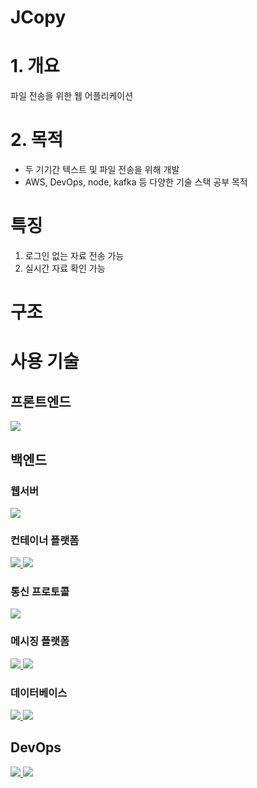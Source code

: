 # JCopy

# 1. 개요

파일 전송을 위한 웹 어플리케이션

# 2. 목적

-   두 기기간 텍스트 및 파일 전송을 위해 개발
-   AWS, DevOps, node, kafka 등 다양한 기술 스택 공부 목적

# 특징

1. 로그인 없는 자료 전송 가능
2. 실시간 자료 확인 가능

# 구조

# 사용 기술

## 프론트엔드

<a href="https://ko.reactjs.org">
  <img src="https://img.shields.io/badge/React-61DAFB?style=flat&logo=React&logoColor=white"/>
</a>

## 백엔드

### 웹서버

<a href="https://nodejs.org/en/">
  <img src="https://img.shields.io/badge/Node-339933?style=flat&logo=Node.js&logoColor=white"/>
</a>

### 컨테이너 플랫폼

<a href="https://www.docker.com">
  <img src="https://img.shields.io/badge/Docker-2496ED?style=flat&logo=Docker&logoColor=white"/>
</a>
<a href="https://kubernetes.io">
  <img src="https://img.shields.io/badge/Kubernetes-326CE5?style=flat&logo=Kubernetes&logoColor=white"/>
</a>

### 통신 프로토콜

<a href="https://grpc.io">
 <img src="https://img.shields.io/badge/gRPC-54A4AE?style=flat&logoColor=white">
</a>

### 메시징 플랫폼

<a href="https://kafka.apache.org">
 <img src="https://img.shields.io/badge/Kafka-231F20?style=flat&logo=Apache Kafka&logoColor=white">
</a>
<a href="https://developer.mozilla.org/en-US/docs/Web/API/WebSockets_API">
  <img src="https://img.shields.io/badge/WebSocket-010101?style=flat">
</a>

### 데이터베이스

<a href="https://www.mongodb.com">
 <img src="https://img.shields.io/badge/MongoDB-47A248?style=flat&logo=MongoDB&logoColor=white">
</a>
<a href="https://redis.io">
 <img src="https://img.shields.io/badge/Redis-DC382D?style=flat&logo=Redis&logoColor=white">
</a>

## DevOps

<a href="https://docs.github.com/ko/actions">
  <img src="https://img.shields.io/badge/GitHub Actions-2088FF?style=flat&logo=GitHub Actions&logoColor=white"/>
</a>
<a href="https://aws.amazon.com/ko/">
 <img src="https://img.shields.io/badge/CodeDeploy-FF9900?style=flat&logo=Amazon AWS&logoColor=white">
</a>
